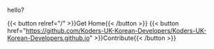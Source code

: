 hello?

{{< button relref="/" >}}Get Home{{< /button >}}
{{< button href="https://github.com/Koders-UK-Korean-Developers/Koders-UK-Korean-Developers.github.io" >}}Contribute{{< /button >}}
